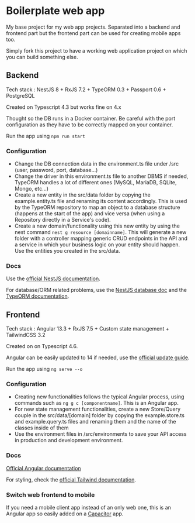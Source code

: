 # Boilerplate web app

My base project for my web app projects. Separated into a backend and frontend part but the frontend part can be used for creating mobile apps too.

Simply fork this project to have a working web application project on which you can build something else.

## Backend

Tech stack : NestJS 8 + RxJS 7.2 + TypeORM 0.3 + Passport 0.6 + PostgreSQL

Created on Typescript 4.3 but works fine on 4.x

Thought so the DB runs in a Docker container. Be careful with the port configuration as they have to be correctly mapped on your container.

Run the app using `npm run start`

### Configuration

- Change the DB connection data in the environment.ts file under /src (user, password, port, database...)
- Change the driver in this environment.ts file to another DBMS if needed, TypeORM handles a lot of different ones (MySQL, MariaDB, SQLite, Mongo, etc...)
- Create a new entity in the src/data folder by copying the example.entity.ts file and renaming its content accordingly. This is used by the TypeORM repository to map an object to a database structure (happens at the start of the app) and vice versa (when using a Repository directly in a Service's code).
- Create a new domain/functionality using this new entity by using the nest command `nest g resource [domainname]`. This will generate a new folder with a controller mapping generic CRUD endpoints in the API and a service in which your business logic on your entity should happen. Use the entities you created in the src/data.

### Docs

Use the [official NestJS documentation](https://docs.nestjs.com/).

For database/ORM related problems, use the [NestJS database doc](https://docs.nestjs.com/techniques/database) and the [TypeORM documentation](https://typeorm.io/).

## Frontend

Tech stack : Angular 13.3 + RxJS 7.5 + Custom state management + TailwindCSS 3.2

Created on on Typescript 4.6.

Angular can be easily updated to 14 if needed, use the [official update guide](https://update.angular.io/).

Run the app using `ng serve --o`

### Configuration

- Creating new functionalities follows the typical Angular process, using commands such as `ng g c [componentname]`. This is an Angular app.
- For new state management functionalities, create a new Store/Query couple in the src/data/[domain] folder by copying the example.store.ts and example.query.ts files and renaming them and the name of the classes inside of them
- Use the environment files in /src/environments to save your API access in production and development environment.

### Docs

[Official Angular documentation](https://angular.io/api/core/Component)

For styling, check the [official Tailwind documentation](https://tailwindcss.com/docs/display).

### Switch web frontend to mobile

If you need a mobile client app instead of an only web one, this is an Angular app so easily added on a [Capacitor](https://capacitorjs.com/) app.